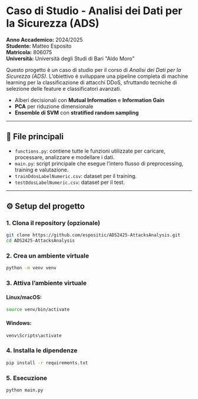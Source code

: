 # Caso di Studio - Analisi dei Dati per la Sicurezza (ADS)

**Anno Accademico:** 2024/2025  
**Studente:** Matteo Esposito  
**Matricola:** 806075  
**Università:** Università degli Studi di Bari "Aldo Moro"

Questo progetto è un caso di studio per il corso di *Analisi dei Dati per la Sicurezza (ADS)*. L’obiettivo è sviluppare una pipeline completa di machine learning per la classificazione di attacchi DDoS, sfruttando tecniche di selezione delle feature e classificatori avanzati.

- Alberi decisionali con **Mutual Information** e **Information Gain**
- **PCA** per riduzione dimensionale
- **Ensemble di SVM** con **stratified random sampling**

---

## 📁 File principali

- `functions.py`: contiene tutte le funzioni utilizzate per caricare, processare, analizzare e modellare i dati.
- `main.py`: script principale che esegue l’intero flusso di preprocessing, training e valutazione.
- `trainDdosLabelNumeric.csv`: dataset per il training.
- `testDdosLabelNumeric.csv`: dataset per il test.

---

## ⚙️ Setup del progetto

### 1. Clona il repository (opzionale)
```bash
git clone https://github.com/espositic/ADS2425-AttacksAnalysis.git
cd ADS2425-AttacksAnalysis
```
### 2. Crea un ambiente virtuale
```bash
python -m venv venv
```
### 3. Attiva l’ambiente virtuale
#### Linux/macOS:
```bash
source venv/bin/activate
```
#### Windows:
```bash
venv\Scripts\activate
```
### 4. Installa le dipendenze
```bash
pip install -r requirements.txt
```

### 5. Esecuzione
```bash
python main.py
```